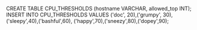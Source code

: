 CREATE TABLE CPU_THRESHOLDS (hostname VARCHAR, allowed_top INT);
INSERT INTO CPU_THRESHOLDS VALUES ('doc', 20),('grumpy', 30),('sleepy',40),('bashful',60), ('happy',70),('sneezy',80),('dopey',90);